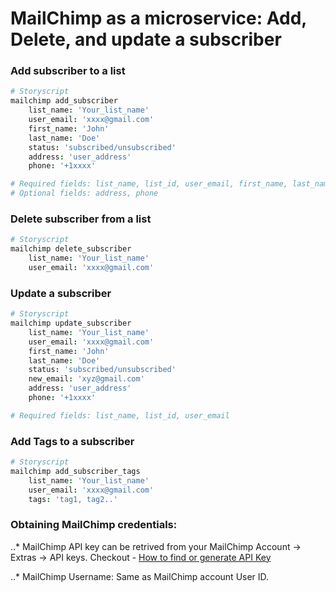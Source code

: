 # MailChimp as a microservice: Add, Delete, and update a subscriber

### Add subscriber to a list

```coffee
# Storyscript
mailchimp add_subscriber 
    list_name: 'Your_list_name' 
    user_email: 'xxxx@gmail.com'
    first_name: 'John'
    last_name: 'Doe' 
    status: 'subscribed/unsubscribed' 
    address: 'user_address' 
    phone: '+1xxxx'

# Required fields: list_name, list_id, user_email, first_name, last_name, status, API_Key, USERNAME
# Optional fields: address, phone
```

### Delete subscriber from a list

```coffee
# Storyscript
mailchimp delete_subscriber
    list_name: 'Your_list_name'
    user_email: 'xxxx@gmail.com'
```

### Update a subscriber

```coffee
# Storyscript
mailchimp update_subscriber
    list_name: 'Your_list_name'
    user_email: 'xxxx@gmail.com'
    first_name: 'John'
    last_name: 'Doe' 
    status: 'subscribed/unsubscribed'
    new_email: 'xyz@gmail.com'
    address: 'user_address'
    phone: '+1xxxx'

# Required fields: list_name, list_id, user_email
```

### Add Tags to a subscriber

```coffee
# Storyscript
mailchimp add_subscriber_tags
    list_name: 'Your_list_name'
    user_email: 'xxxx@gmail.com'
    tags: 'tag1, tag2..'
```

### Obtaining MailChimp credentials:

..* MailChimp API key can be retrived from your MailChimp Account -> Extras -> API keys.
Checkout - [How to find or generate API Key](https://mailchimp.com/help/about-api-keys/#find+or+generate+your+api+key)

..* MailChimp Username: Same as MailChimp account User ID.